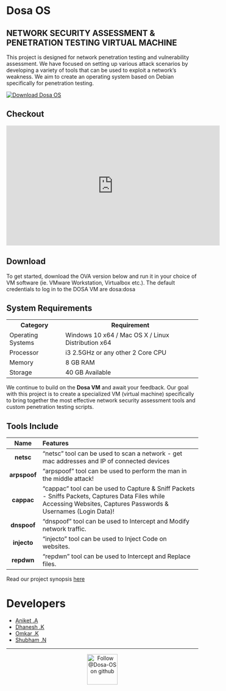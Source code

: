 # Dosa OS
## NETWORK SECURITY ASSESSMENT & PENETRATION TESTING VIRTUAL MACHINE

This project is designed for network penetration testing and vulnerability assessment. We have focused on setting up various attack scenarios by developing a variety of tools that can be used to exploit a network’s weakness. We aim to create an operating system based on Debian specifically for penetration testing.

[![Download Dosa OS](https://a.fsdn.com/con/app/sf-download-button)](https://sourceforge.net/projects/dosa-os/files/latest/download)

## Checkout
<iframe width="560" height="315" src="https://www.youtube.com/embed/2i-wYMZ8ImA" title="YouTube video player" frameborder="0" allow="accelerometer; autoplay; clipboard-write; encrypted-media; gyroscope; picture-in-picture" allowfullscreen></iframe>

## Download
To get started, download the OVA version below and run it in your choice of VM software (ie. VMware Workstation, Virtualbox etc.). The default credentials to log in to the DOSA VM are dosa:dosa

## System Requirements

<table style="width:100%">
  <tr>
    <th>Category</th>
    <th>Requirement</th>
  </tr>
  <tr>
    <td>Operating Systems</td>
    <td>Windows 10 x64 / Mac OS X / Linux Distribution x64</td>
  </tr>
  <tr>
    <td>Processor</td>
    <td>i3 2.5GHz or any other 2 Core CPU</td>
  </tr>
  <tr>
    <td>Memory</td>
    <td>8 GB RAM</td>
  </tr>
  <tr>
    <td>Storage</td>
    <td>40 GB Available</td>
  </tr>
</table>


We continue to build on the **Dosa VM** and await your feedback. Our goal with this project is to create a specialized VM (virtual machine) specifically to bring together the most effective network security assessment tools and custom penetration testing scripts.

## Tools Include

| Name  | Features
|:-----:|:------------
| **netsc** | “netsc” tool can be used to scan a network - get mac addresses and IP of connected devices
| **arpspoof** | “arpspoof” tool can be used to perform the man in the middle attack!
| **cappac** | “cappac” tool can be used to Capture & Sniff Packets - Sniffs Packets, Captures Data Files while Accessing Websites, Captures Passwords & Usernames (Login Data)!
| **dnspoof** | “dnspoof” tool can be used to Intercept and Modify network traffic.
| **injecto** | “injecto” tool can be used to Inject Code on websites.
| **repdwn** | “repdwn” tool can be used to Intercept and Replace files.

Read our project synopsis [here](synopsis/synopsis.md)


# Developers
- [Aniket .A](https://github.com/aniketambore/)
- [Dhanesh .K](https://github.com/DhaneshKawad/)
- [Omkar .K](https://github.com/OmkarKhedekar/)
- [Shubham .N](https://github.com/shunax19/)

* * *

<div align="center">
  <a href="https://github.com/Dosa-OS/" target="_blank">
    <img src="https://pngimg.com/uploads/github/github_PNG17.png" alt="Follow @Dosa-OS on github" height="80" >
  </a>
</div>

